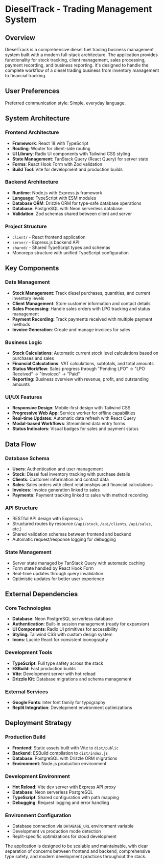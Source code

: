 # DieselTrack - Trading Management System

## Overview

DieselTrack is a comprehensive diesel fuel trading business management system built with a modern full-stack architecture. The application provides functionality for stock tracking, client management, sales processing, payment recording, and business reporting. It's designed to handle the complete workflow of a diesel trading business from inventory management to financial tracking.

## User Preferences

Preferred communication style: Simple, everyday language.

## System Architecture

### Frontend Architecture
- **Framework**: React 18 with TypeScript
- **Routing**: Wouter for client-side routing
- **UI Library**: Radix UI components with Tailwind CSS styling
- **State Management**: TanStack Query (React Query) for server state
- **Forms**: React Hook Form with Zod validation
- **Build Tool**: Vite for development and production builds

### Backend Architecture
- **Runtime**: Node.js with Express.js framework
- **Language**: TypeScript with ESM modules
- **Database ORM**: Drizzle ORM for type-safe database operations
- **Database**: PostgreSQL with Neon serverless database
- **Validation**: Zod schemas shared between client and server

### Project Structure
- `client/` - React frontend application
- `server/` - Express.js backend API
- `shared/` - Shared TypeScript types and schemas
- Monorepo structure with unified TypeScript configuration

## Key Components

### Data Management
- **Stock Management**: Track diesel purchases, quantities, and current inventory levels
- **Client Management**: Store customer information and contact details
- **Sales Processing**: Handle sales orders with LPO tracking and status management
- **Payment Recording**: Track payments received with multiple payment methods
- **Invoice Generation**: Create and manage invoices for sales

### Business Logic
- **Stock Calculations**: Automatic current stock level calculations based on purchases and sales
- **Financial Calculations**: VAT calculations, subtotals, and total amounts
- **Status Workflow**: Sales progress through "Pending LPO" → "LPO Received" → "Invoiced" → "Paid"
- **Reporting**: Business overview with revenue, profit, and outstanding amounts

### UI/UX Features
- **Responsive Design**: Mobile-first design with Tailwind CSS
- **Progressive Web App**: Service worker for offline capabilities
- **Real-time Updates**: Automatic data refresh with React Query
- **Modal-based Workflows**: Streamlined data entry forms
- **Status Indicators**: Visual badges for sales and payment status

## Data Flow

### Database Schema
- **Users**: Authentication and user management
- **Stock**: Diesel fuel inventory tracking with purchase details
- **Clients**: Customer information and contact data
- **Sales**: Sales orders with client relationships and financial calculations
- **Invoices**: Invoice generation linked to sales
- **Payments**: Payment tracking linked to sales with method recording

### API Structure
- RESTful API design with Express.js
- Structured routes by resource (`/api/stock`, `/api/clients`, `/api/sales`, etc.)
- Shared validation schemas between frontend and backend
- Automatic request/response logging for debugging

### State Management
- Server state managed by TanStack Query with automatic caching
- Form state handled by React Hook Form
- Real-time updates through query invalidation
- Optimistic updates for better user experience

## External Dependencies

### Core Technologies
- **Database**: Neon PostgreSQL serverless database
- **Authentication**: Built-in session management (ready for expansion)
- **UI Components**: Radix UI primitives for accessibility
- **Styling**: Tailwind CSS with custom design system
- **Icons**: Lucide React for consistent iconography

### Development Tools
- **TypeScript**: Full type safety across the stack
- **ESBuild**: Fast production builds
- **Vite**: Development server with hot reload
- **Drizzle Kit**: Database migrations and schema management

### External Services
- **Google Fonts**: Inter font family for typography
- **Replit Integration**: Development environment optimizations

## Deployment Strategy

### Production Build
- **Frontend**: Static assets built with Vite to `dist/public`
- **Backend**: ESBuild compilation to `dist/index.js`
- **Database**: PostgreSQL with Drizzle ORM migrations
- **Environment**: Node.js production environment

### Development Environment
- **Hot Reload**: Vite dev server with Express API proxy
- **Database**: Neon serverless PostgreSQL
- **TypeScript**: Shared configuration with path mapping
- **Debugging**: Request logging and error handling

### Environment Configuration
- Database connection via `DATABASE_URL` environment variable
- Development vs production mode detection
- Replit-specific optimizations for cloud development

The application is designed to be scalable and maintainable, with clear separation of concerns between frontend and backend, comprehensive type safety, and modern development practices throughout the stack.